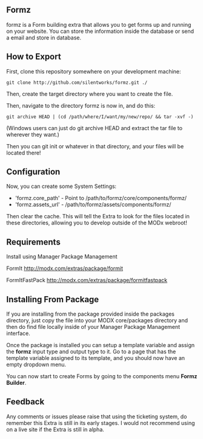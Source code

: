 ## Formz

formz is a Form building extra that allows you to get forms up and running on your website.
You can store the information inside the database or send a email and store in database.

## How to Export

First, clone this repository somewhere on your development machine:

`git clone http://github.com/silentworks/formz.git ./`

Then, create the target directory where you want to create the file.

Then, navigate to the directory formz is now in, and do this:

`git archive HEAD | (cd /path/where/I/want/my/new/repo/ && tar -xvf -)`

(Windows users can just do git archive HEAD and extract the tar file to wherever
they want.)

Then you can git init or whatever in that directory, and your files will be located
there!

## Configuration

Now, you can create some System Settings:

- 'formz.core_path' - Point to /path/to/formz/core/components/formz/
- 'formz.assets_url' - /path/to/formz/assets/components/formz/

Then clear the cache. This will tell the Extra to look for the files located
in these directories, allowing you to develop outside of the MODx webroot!

## Requirements

Install using Manager Package Management

FormIt <http://modx.com/extras/package/formit>

FormItFastPack <http://modx.com/extras/package/formitfastpack>

## Installing From Package

If you are installing from the package provided inside the packages directory, just copy the file into your
MODX core/packages directory and then do find file locally inside of your Manager Package Management interface.

Once the package is installed you can setup a template variable and assign the __formz__ input type and output type to it.
Go to a page that has the template variable assigned to its template, and you should now have an empty dropdown menu.

You can now start to create Forms by going to the components menu __Formz Builder__.

## Feedback
Any comments or issues please raise that using the ticketing system, do remember this Extra is still in its early stages.
I would not recommend using on a live site if the Extra is still in alpha.

